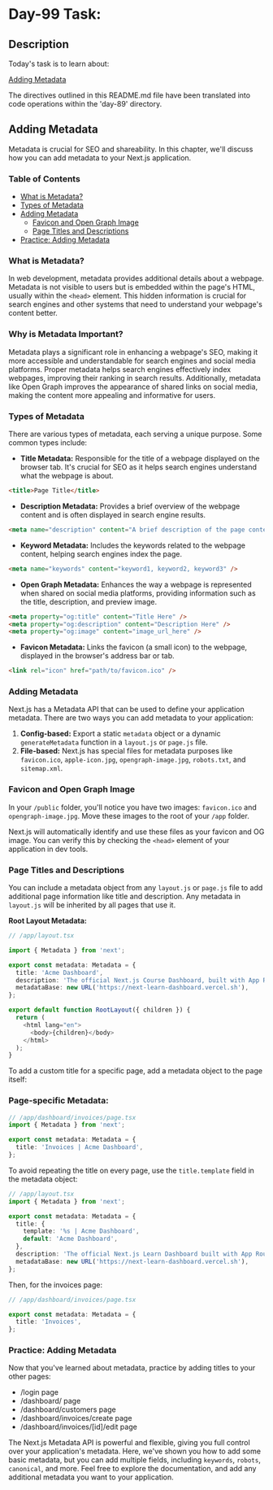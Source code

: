 # Day-99 Task:

## Description
Today's task is to learn about:

[Adding Metadata](https://nextjs.org/learn/dashboard-app/adding-metadata)

The directives outlined in this README.md file have been translated into code operations within the 'day-89' directory.

## Adding Metadata
Metadata is crucial for SEO and shareability. In this chapter, we'll discuss how you can add metadata to your Next.js application.

### Table of Contents
- [What is Metadata?](https://nextjs.org/learn/dashboard-app/adding-metadata#what-is-metadata)
- [Types of Metadata](https://nextjs.org/learn/dashboard-app/adding-metadata#types-of-metadata)
- [Adding Metadata](https://nextjs.org/learn/dashboard-app/adding-metadata#adding-metadata)
  - [Favicon and Open Graph Image](https://nextjs.org/learn/dashboard-app/adding-metadata#favicon-and-open-graph-image)
  - [Page Titles and Descriptions](https://nextjs.org/learn/dashboard-app/adding-metadata#page-titles-and-descriptions)
- [Practice: Adding Metadata](https://nextjs.org/learn/dashboard-app/adding-metadata#practice-adding-metadata)

### What is Metadata?

In web development, metadata provides additional details about a webpage. Metadata is not visible to users but is embedded within the page's HTML, usually within the `<head>` element. This hidden information is crucial for search engines and other systems that need to understand your webpage's content better.

### Why is Metadata Important?

Metadata plays a significant role in enhancing a webpage's SEO, making it more accessible and understandable for search engines and social media platforms. Proper metadata helps search engines effectively index webpages, improving their ranking in search results. Additionally, metadata like Open Graph improves the appearance of shared links on social media, making the content more appealing and informative for users.

### Types of Metadata

There are various types of metadata, each serving a unique purpose. Some common types include:

- **Title Metadata:** Responsible for the title of a webpage displayed on the browser tab. It's crucial for SEO as it helps search engines understand what the webpage is about.

```html
<title>Page Title</title>
```

- **Description Metadata:** Provides a brief overview of the webpage content and is often displayed in search engine results.

```html
<meta name="description" content="A brief description of the page content." />
```

- **Keyword Metadata:** Includes the keywords related to the webpage content, helping search engines index the page.

```html
<meta name="keywords" content="keyword1, keyword2, keyword3" />
```

- **Open Graph Metadata:** Enhances the way a webpage is represented when shared on social media platforms, providing information such as the title, description, and preview image.

```html
<meta property="og:title" content="Title Here" />
<meta property="og:description" content="Description Here" />
<meta property="og:image" content="image_url_here" />
```

- **Favicon Metadata:** Links the favicon (a small icon) to the webpage, displayed in the browser's address bar or tab.

```html
<link rel="icon" href="path/to/favicon.ico" />
```

### Adding Metadata

Next.js has a Metadata API that can be used to define your application metadata. There are two ways you can add metadata to your application:

1. **Config-based:** Export a static `metadata` object or a dynamic `generateMetadata` function in a `layout.js` or `page.js` file.
2. **File-based:** Next.js has special files for metadata purposes like `favicon.ico`, `apple-icon.jpg`, `opengraph-image.jpg`, `robots.txt`, and `sitemap.xml`.

### Favicon and Open Graph Image

In your `/public` folder, you'll notice you have two images: `favicon.ico` and `opengraph-image.jpg`. Move these images to the root of your `/app` folder.

Next.js will automatically identify and use these files as your favicon and OG image. You can verify this by checking the `<head>` element of your application in dev tools.

### Page Titles and Descriptions

You can include a metadata object from any `layout.js` or `page.js` file to add additional page information like title and description. Any metadata in `layout.js` will be inherited by all pages that use it.

**Root Layout Metadata:**

```typescript
// /app/layout.tsx

import { Metadata } from 'next';

export const metadata: Metadata = {
  title: 'Acme Dashboard',
  description: 'The official Next.js Course Dashboard, built with App Router.',
  metadataBase: new URL('https://next-learn-dashboard.vercel.sh'),
};

export default function RootLayout({ children }) {
  return (
    <html lang="en">
      <body>{children}</body>
    </html>
  );
}
```

To add a custom title for a specific page, add a metadata object to the page itself:

### Page-specific Metadata:
```typescript
// /app/dashboard/invoices/page.tsx
import { Metadata } from 'next';

export const metadata: Metadata = {
  title: 'Invoices | Acme Dashboard',
};
```

To avoid repeating the title on every page, use the `title.template` field in the metadata object:

```typescript
// /app/layout.tsx
import { Metadata } from 'next';

export const metadata: Metadata = {
  title: {
    template: '%s | Acme Dashboard',
    default: 'Acme Dashboard',
  },
  description: 'The official Next.js Learn Dashboard built with App Router.',
  metadataBase: new URL('https://next-learn-dashboard.vercel.sh'),
};
```

Then, for the invoices page:
```typescript
// /app/dashboard/invoices/page.tsx

export const metadata: Metadata = {
  title: 'Invoices',
};
```

### Practice: Adding Metadata
Now that you've learned about metadata, practice by adding titles to your other pages:

- /login page
- /dashboard/ page
- /dashboard/customers page
- /dashboard/invoices/create page
- /dashboard/invoices/[id]/edit page

The Next.js Metadata API is powerful and flexible, giving you full control over your application's metadata. Here, we've shown you how to add some basic metadata, but you can add multiple fields, including `keywords`, `robots`, `canonical`, and more. Feel free to explore the documentation, and add any additional metadata you want to your application.